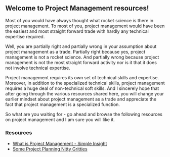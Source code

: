 ## Welcome to Project Management resources!

Most of you would have always thought what rocket science is there in project management. To most of you, project management would have been the easiest and most straight forward trade with hardly any technical expertise required.

Well, you are partially right and partially wrong in your assumption about project management as a trade. Partially right because yes, project management is not a rocket science. And partially wrong because project management is not the most straight forward activity nor is it that it does not involve technical expertise.

Project management requires its own set of technical skills and expertise. Moreover, in addition to the specialized technical skills, project management requires a huge deal of non-technical soft skills. And I sincerely hope that after going through the various resources shared here, you will change your earlier mindset about project management as a trade and appreciate the fact that project management is a specialized function.

So what are you waiting for - go ahead and browse the following resources on project management and I am sure you will like it.

### Resources

* [What is Project Management - Simple Insight](/whatispm.md)
* [Some Project Planning Nitty Gritties](/commonplanningpoints.md)
